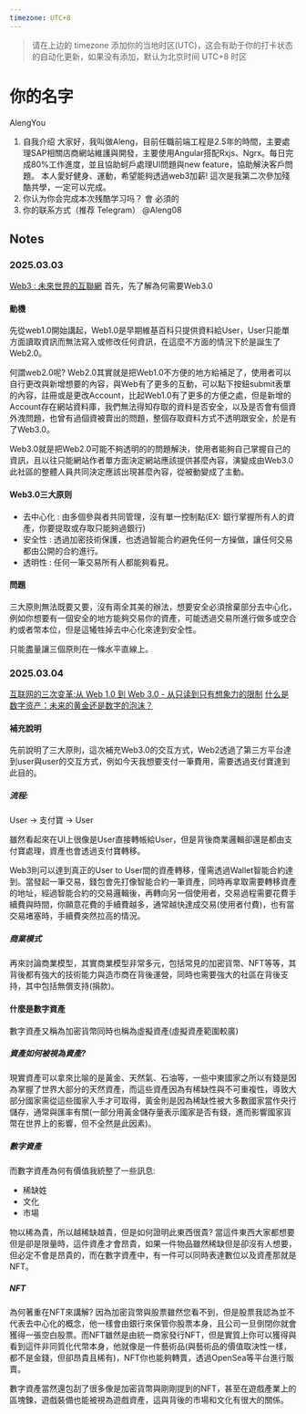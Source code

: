 ```yaml
---
timezone: UTC+8
---
```


> 请在上边的 timezone 添加你的当地时区(UTC)，这会有助于你的打卡状态的自动化更新，如果没有添加，默认为北京时间 UTC+8 时区


# 你的名字
AlengYou
1. 自我介绍
大家好，我叫做Aleng，目前任職前端工程是2.5年的時間，主要處理SAP相關店商網站維護與開發，主要使用Angular搭配Rxjs、Ngrx。每日完成80%工作進度，並且協助蚵戶處理UI問題與new feature，協助解決客戶問題。
本人愛好健身、運動，希望能夠透過web3加薪!
這次是我第二次參加殘酷共學，一定可以完成。
2. 你认为你会完成本次残酷学习吗？
會 必須的
3. 你的联系方式（推荐 Telegram）
@Aleng08

## Notes

<!-- Content_START -->

### 2025.03.03
[Web3 : 未來世界的互聯網](https://github.com/lxdao-official/web3-general-manual/blob/main/chapter1/1.1-what_is_web3.md)
首先，先了解為何需要Web3.0

#### 動機
先從web1.0開始講起，Web1.0是早期維基百科只提供資料給User，User只能單方面讀取資訊而無法寫入或修改任何資訊，在這麼不方面的情況下於是誕生了Web2.0。

何謂web2.0呢? Web2.0其實就是把Web1.0不方便的地方給補足了，使用者可以自行更改與新增想要的內容，與Web有了更多的互動，可以點下按鈕submit表單的內容，註冊或是更改Account，比起Web1.0有了更多的方便之處，但是新增的Account存在網站資料庫，我們無法得知存取的資料是否安全，以及是否會有個資外洩問題，也曾有過個資被賣出的問題，整個存取資料方式不透明跟安全，於是有了Web3.0。

Web3.0就是把Web2.0可能不夠透明的的問題解決，使用者能夠自己掌握自己的資訊，且以往只能網站作者單方面決定網站應該提供甚麼內容，演變成由Web3.0此社區的整體人員共同決定應該出現甚麼內容，從被動變成了主動。

#### Web3.0三大原则
- 去中心化 : 由多個參與者共同管理，沒有單一控制點(EX: 銀行掌握所有人的資產，你要提取或存取只能夠過銀行)
- 安全性 : 透過加密技術保護，也透過智能合約避免任何一方操做，讓任何交易都由公開的合約進行。
- 透明性 : 任何一筆交易所有人都能夠看見。

#### 問題
三大原則無法既要又要，沒有兩全其美的辦法，想要安全必須捨棄部分去中心化，例如你想要有一個安全的地方能夠交易你的資產，可能透過交易所進行做多或空合約或者幣本位，但是這犧牲掉去中心化來達到安全性。

只能盡量讓三個原則在一條水平直線上。
### 2025.03.04
[互联网的三次变革:从 Web 1.0 到 Web 3.0 - 从只读到只有想象力的限制](https://github.com/lxdao-official/web3-general-manual/blob/main/chapter1/1.3-difference_between_web3_and_web2.md)
[什么是数字资产：未来的黄金还是数字的泡沫？](https://github.com/lxdao-official/web3-general-manual/blob/main/chapter3/3.1-digital_assets.md)

#### 補充說明
先前說明了三大原則，這次補充Web3.0的交互方式，Web2透過了第三方平台達到user與user的交互方式，例如今天我想要支付一筆費用，需要透過支付寶達到此目的。

##### 流程:
User -> 支付寶 -> User

雖然看起來在UI上很像是User直接轉帳給User，但是背後商業邏輯卻還是都由支付寶處理，資產也會透過支付寶轉移。

Web3則可以達到真正的User to User間的資產轉移，僅需透過Wallet智能合約達到。當發起一筆交易，錢包會先打像智能合約一筆資產，同時再拿取需要轉移資產的地址，經過智能合約的交易邏輯後，再轉向另一個使用者，交易過程需要花費手續費與時間，你願意花費的手續費越多，通常越快達成交易(使用者付費)，也有當交易堵塞時，手續費突然拉高的情況。

##### 商業模式
再來討論商業模型，其實商業模型非常多元，包括常見的加密貨幣、NFT等等，其背後都有強大的技術能力與造市商在背後運營，同時也需要強大的社區在背後支持，其中包括無償支持(捐款)。

#### 什麼是數字資產
數字資產又稱為加密貨幣同時也稱為虛擬資產(虛擬資產範圍較廣)

##### 資產如何被視為資產?
現實資產可以拿來比喻的是黃金、天然氣、石油等，一些中東國家之所以有錢是因為掌握了世界大部分的天然資產，而這些資產因為有稀缺性與不可重複性，導致大部分國家需從這些國家入手才可取得，黃金則是因為稀缺性被大多數國家當作央行儲存，通常與匯率有關(一部分用黃金儲存量表示國家是否有錢，進而影響國家貨幣在世界上的影響，但不全然是此因素)。

##### 數字資產
而數字資產為何有價值我統整了一些訊息:
- 稀缺姓
- 文化
- 市場

物以稀為貴，所以越稀缺越貴，但是如何證明此東西很貴?
當這件東西大家都想要但是卻是限量時，這件資產才會昂貴，如果一件物品雖然稀缺但是卻沒有人想要，但必定不會是昂貴的，而在數字資產中，有一件可以同時表達數位以及資產那就是NFT。

##### NFT
為何著重在NFT來講解? 因為加密貨幣與股票雖然您看不到，但是股票我認為並不代表去中心化的概念，他一樣會由銀行來保管你股票本身，且公司一旦倒閉你就會獲得一張空白股票。而NFT雖然是由統一商家發行NFT，但是實質上你可以獲得與看到這件非同質化代幣本身，他就像是一件藝術品(與藝術品的價值取決性一樣，都不是金錢，但卻昂貴且稀有)，NFT你也能夠轉賣，透過OpenSea等平台進行販賣。

數字資產當然還包刮了很多像是加密貨幣與剛剛提到的NFT，甚至在遊戲產業上的區塊鍊，遊戲裝備也能被視為遊戲資產，這與背後的市場和文化有很大的關係。

<!-- Content_END -->
